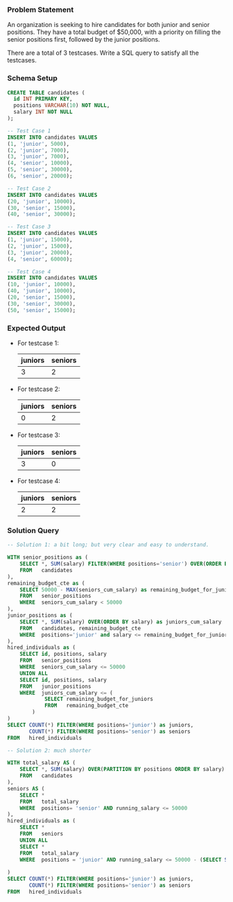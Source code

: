 ### Problem Statement 

An organization is seeking to hire candidates for both junior and senior positions. They have a total budget of $50,000, with a priority on filling the senior positions first, followed by the junior positions.  

There are a total of 3 testcases. Write a SQL query to satisfy all the testcases. 

### Schema Setup

```sql
CREATE TABLE candidates (
  id INT PRIMARY KEY,
  positions VARCHAR(10) NOT NULL,
  salary INT NOT NULL
);

-- Test Case 1
INSERT INTO candidates VALUES 
(1, 'junior', 5000),
(2, 'junior', 7000),
(3, 'junior', 7000),
(4, 'senior', 10000),
(5, 'senior', 30000),
(6, 'senior', 20000);

-- Test Case 2
INSERT INTO candidates VALUES 
(20, 'junior', 10000),
(30, 'senior', 15000),
(40, 'senior', 30000);

-- Test Case 3
INSERT INTO candidates VALUES 
(1, 'junior', 15000),
(2, 'junior', 15000),
(3, 'junior', 20000),
(4, 'senior', 60000);

-- Test Case 4
INSERT INTO candidates VALUES 
(10, 'junior', 10000),
(40, 'junior', 10000),
(20, 'senior', 15000),
(30, 'senior', 30000),
(50, 'senior', 15000);
```

### Expected Output

- For testcase 1: 

    juniors | seniors | 
    --|--|
    3 | 2 | 

- For testcase 2: 

    juniors | seniors | 
    --|--|
    0 | 2 | 

- For testcase 3: 

    juniors | seniors | 
    --|--|
    3 | 0 | 

- For testcase 4: 

    juniors | seniors | 
    --|--|
    2 | 2 | 




### Solution Query

```sql
-- Solution 1: a bit long; but very clear and easy to understand.

WITH senior_positions as (
	SELECT *, SUM(salary) FILTER(WHERE positions='senior') OVER(ORDER BY salary) as seniors_cum_salary
	FROM   candidates
),
remaining_budget_cte as (
	SELECT 50000 - MAX(seniors_cum_salary) as remaining_budget_for_juniors
	FROM   senior_positions
	WHERE  seniors_cum_salary < 50000
),
junior_positions as (
	SELECT *, SUM(salary) OVER(ORDER BY salary) as juniors_cum_salary
	FROM   candidates, remaining_budget_cte
	WHERE  positions='junior' and salary <= remaining_budget_for_juniors
),
hired_individuals as (
	SELECT id, positions, salary
	FROM   senior_positions
	WHERE  seniors_cum_salary <= 50000
	UNION ALL
	SELECT id, positions, salary
	FROM   junior_positions
	WHERE  juniors_cum_salary <= (
		    SELECT remaining_budget_for_juniors
		    FROM   remaining_budget_cte
		)
)
SELECT COUNT(*) FILTER(WHERE positions='junior') as juniors,
       COUNT(*) FILTER(WHERE positions='senior') as seniors
FROM   hired_individuals
```

```sql
-- Solution 2: much shorter

WITH total_salary AS (
    SELECT *, SUM(salary) OVER(PARTITION BY positions ORDER BY salary) AS running_salary
    FROM   candidates
),
seniors AS (
    SELECT * 
    FROM   total_salary
    WHERE  positions= 'senior' AND running_salary <= 50000
),
hired_individuals as (
    SELECT * 
	FROM   seniors
	UNION ALL
	SELECT * 
	FROM   total_salary
	WHERE  positions = 'junior' AND running_salary <= 50000 - (SELECT SUM(salary) FROM seniors)
	
)
SELECT COUNT(*) FILTER(WHERE positions='junior') as juniors,
       COUNT(*) FILTER(WHERE positions='senior') as seniors
FROM   hired_individuals
```

